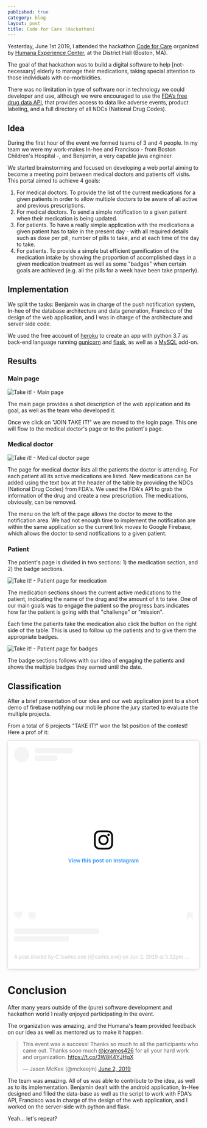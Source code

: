 ```yaml
---
published: true
category: blog
layout: post
title: Code for Care (Hackathon)
---
```


Yesterday, June 1st 2019, I attended the hackathon [Code for Care](https://www.eventbrite.com/e/code-for-care-registration-61114962498#) organized by [Humana Experience Center](https://www.humana.io/), at the District Hall (Boston, MA).

The goal of that hackathon was to build a digital software to help [not-necessary] elderly to manage their medications, taking special attention to those individuals with co-morbidities.

There was no limitation in type of software nor in technology we could developer and use, although we were encouraged to use the [FDA’s free drug data API](https://open.fda.gov/apis/authentication/), that provides access to data like adverse events, product labeling, and a full directory of all NDCs (National Drug Codes).

## Idea

During the first hour of the event we formed teams of 3 and 4 people. In my team we were my work-makes In-hee and Francisco - from Boston Children's Hospital -, and Benjamin, a very capable java engineer.

We started brainstorming and focused on developing a web portal aiming to become a meeting point between medical doctors and patients off visits. This portal aimed to achieve 4 goals:

  1. For medical doctors. To provide the list of the current medications for a given patients in order to allow multiple doctors to be aware of all active and previous prescriptions.
  2. For medical doctors. To send a simple notification to a given patient when their medication is being updated.
  3. For patients. To have a really simple application with the medications a given patient has to take in the present day - with all required details such as dose per pill, number of pills to take, and at each time of the day to take.
  4. For patients. To provide a simple but efficient gamification of the medication intake by showing the proportion of accomplished days in a given medication treatment as well as some "badges" when certain goals are achieved (e.g. all the pills for a week have been take properly).

## Implementation

We split the tasks: Benjamin was in charge of the push notification system, In-hee of the database architecture and data generation, Francisco of the design of the web application, and I was in charge of the architecture and server side code.

We used the free account of [heroku](https://www.heroku.com/) to create an app with python 3.7 as back-end language running [gunicorn](https://gunicorn.org/) and [flask](http://flask.pocoo.org/), as well as a [MySQL](https://www.mysql.com/) add-on.

## Results

### Main page

![Take it! - Main page]({{baseurl}}/assets/code-4-care-01.png)

The main page provides a shot description of the web application and its goal, as well as the team who developed it.

Once we click on "JOIN TAKE IT!" we are moved to the login page. This one will flow to the medical doctor's page or to the patient's page.

### Medical doctor

![Take it! - Medical doctor page]({{baseurl}}/assets/code-4-care-02.png)

The page for medical doctor lists all the patients the doctor is attending. For each patient all its active medications are listed. New medications can be added using the text box at the header of the table by providing the NDCs (National Drug Codes) from FDA's. We used the FDA's API to grab the information of the drug and create a new prescription. The medications, obviously, can be removed.

The menu on the left of the page allows the doctor to move to the notification area. We had not enough time to implement the notification are within the same application so the current link moves to Google Firebase, which allows the doctor to send notifications to a given patient.

### Patient

The patient's page is divided in two sections: 1) the medication section, and 2) the badge sections.

![Take it! - Patient page for medication]({{baseurl}}/assets/code-4-care-03.png)

The medication sections shows the current active medications to the patient, indicating the name of the drug and the amount of it to take. One of our main goals was to engage the patient so the progress bars indicates how far the patient is going with that "challenge" or "mission".

Each time the patients take the medication also click the button on the right side of the table. This is used to follow up the patients and to give them the appropriate badges.

![Take it! - Patient page for badges]({{baseurl}}/assets/code-4-care-04.png)

The badge sections follows with our idea of engaging the patients and shows the multiple badges they earned until the date.

## Classification

After a brief presentation of our idea and our web application joint to a short demo of firebase notifying our mobile phone the jury started to evaluate the multiple projects.

From a total of 6 projects "TAKE IT!" won the 1st position of the contest! Here a prof of it:

<blockquote class="instagram-media" data-instgrm-permalink="https://www.instagram.com/p/ByOiA-ggNSh/" data-instgrm-version="12" style=" background:#FFF; border:0; border-radius:3px; box-shadow:0 0 1px 0 rgba(0,0,0,0.5),0 1px 10px 0 rgba(0,0,0,0.15); margin: 1px; max-width:540px; min-width:326px; padding:0; width:99.375%; width:-webkit-calc(100% - 2px); width:calc(100% - 2px);"><div style="padding:16px;"> <a href="https://www.instagram.com/p/ByOiA-ggNSh/" style=" background:#FFFFFF; line-height:0; padding:0 0; text-align:center; text-decoration:none; width:100%;" target="_blank"> <div style=" display: flex; flex-direction: row; align-items: center;"> <div style="background-color: #F4F4F4; border-radius: 50%; flex-grow: 0; height: 40px; margin-right: 14px; width: 40px;"></div> <div style="display: flex; flex-direction: column; flex-grow: 1; justify-content: center;"> <div style=" background-color: #F4F4F4; border-radius: 4px; flex-grow: 0; height: 14px; margin-bottom: 6px; width: 100px;"></div> <div style=" background-color: #F4F4F4; border-radius: 4px; flex-grow: 0; height: 14px; width: 60px;"></div></div></div><div style="padding: 19% 0;"></div> <div style="display:block; height:50px; margin:0 auto 12px; width:50px;"><svg width="50px" height="50px" viewBox="0 0 60 60" version="1.1" xmlns="https://www.w3.org/2000/svg" xmlns:xlink="https://www.w3.org/1999/xlink"><g stroke="none" stroke-width="1" fill="none" fill-rule="evenodd"><g transform="translate(-511.000000, -20.000000)" fill="#000000"><g><path d="M556.869,30.41 C554.814,30.41 553.148,32.076 553.148,34.131 C553.148,36.186 554.814,37.852 556.869,37.852 C558.924,37.852 560.59,36.186 560.59,34.131 C560.59,32.076 558.924,30.41 556.869,30.41 M541,60.657 C535.114,60.657 530.342,55.887 530.342,50 C530.342,44.114 535.114,39.342 541,39.342 C546.887,39.342 551.658,44.114 551.658,50 C551.658,55.887 546.887,60.657 541,60.657 M541,33.886 C532.1,33.886 524.886,41.1 524.886,50 C524.886,58.899 532.1,66.113 541,66.113 C549.9,66.113 557.115,58.899 557.115,50 C557.115,41.1 549.9,33.886 541,33.886 M565.378,62.101 C565.244,65.022 564.756,66.606 564.346,67.663 C563.803,69.06 563.154,70.057 562.106,71.106 C561.058,72.155 560.06,72.803 558.662,73.347 C557.607,73.757 556.021,74.244 553.102,74.378 C549.944,74.521 548.997,74.552 541,74.552 C533.003,74.552 532.056,74.521 528.898,74.378 C525.979,74.244 524.393,73.757 523.338,73.347 C521.94,72.803 520.942,72.155 519.894,71.106 C518.846,70.057 518.197,69.06 517.654,67.663 C517.244,66.606 516.755,65.022 516.623,62.101 C516.479,58.943 516.448,57.996 516.448,50 C516.448,42.003 516.479,41.056 516.623,37.899 C516.755,34.978 517.244,33.391 517.654,32.338 C518.197,30.938 518.846,29.942 519.894,28.894 C520.942,27.846 521.94,27.196 523.338,26.654 C524.393,26.244 525.979,25.756 528.898,25.623 C532.057,25.479 533.004,25.448 541,25.448 C548.997,25.448 549.943,25.479 553.102,25.623 C556.021,25.756 557.607,26.244 558.662,26.654 C560.06,27.196 561.058,27.846 562.106,28.894 C563.154,29.942 563.803,30.938 564.346,32.338 C564.756,33.391 565.244,34.978 565.378,37.899 C565.522,41.056 565.552,42.003 565.552,50 C565.552,57.996 565.522,58.943 565.378,62.101 M570.82,37.631 C570.674,34.438 570.167,32.258 569.425,30.349 C568.659,28.377 567.633,26.702 565.965,25.035 C564.297,23.368 562.623,22.342 560.652,21.575 C558.743,20.834 556.562,20.326 553.369,20.18 C550.169,20.033 549.148,20 541,20 C532.853,20 531.831,20.033 528.631,20.18 C525.438,20.326 523.257,20.834 521.349,21.575 C519.376,22.342 517.703,23.368 516.035,25.035 C514.368,26.702 513.342,28.377 512.574,30.349 C511.834,32.258 511.326,34.438 511.181,37.631 C511.035,40.831 511,41.851 511,50 C511,58.147 511.035,59.17 511.181,62.369 C511.326,65.562 511.834,67.743 512.574,69.651 C513.342,71.625 514.368,73.296 516.035,74.965 C517.703,76.634 519.376,77.658 521.349,78.425 C523.257,79.167 525.438,79.673 528.631,79.82 C531.831,79.965 532.853,80.001 541,80.001 C549.148,80.001 550.169,79.965 553.369,79.82 C556.562,79.673 558.743,79.167 560.652,78.425 C562.623,77.658 564.297,76.634 565.965,74.965 C567.633,73.296 568.659,71.625 569.425,69.651 C570.167,67.743 570.674,65.562 570.82,62.369 C570.966,59.17 571,58.147 571,50 C571,41.851 570.966,40.831 570.82,37.631"></path></g></g></g></svg></div><div style="padding-top: 8px;"> <div style=" color:#3897f0; font-family:Arial,sans-serif; font-size:14px; font-style:normal; font-weight:550; line-height:18px;"> View this post on Instagram</div></div><div style="padding: 12.5% 0;"></div> <div style="display: flex; flex-direction: row; margin-bottom: 14px; align-items: center;"><div> <div style="background-color: #F4F4F4; border-radius: 50%; height: 12.5px; width: 12.5px; transform: translateX(0px) translateY(7px);"></div> <div style="background-color: #F4F4F4; height: 12.5px; transform: rotate(-45deg) translateX(3px) translateY(1px); width: 12.5px; flex-grow: 0; margin-right: 14px; margin-left: 2px;"></div> <div style="background-color: #F4F4F4; border-radius: 50%; height: 12.5px; width: 12.5px; transform: translateX(9px) translateY(-18px);"></div></div><div style="margin-left: 8px;"> <div style=" background-color: #F4F4F4; border-radius: 50%; flex-grow: 0; height: 20px; width: 20px;"></div> <div style=" width: 0; height: 0; border-top: 2px solid transparent; border-left: 6px solid #f4f4f4; border-bottom: 2px solid transparent; transform: translateX(16px) translateY(-4px) rotate(30deg)"></div></div><div style="margin-left: auto;"> <div style=" width: 0px; border-top: 8px solid #F4F4F4; border-right: 8px solid transparent; transform: translateY(16px);"></div> <div style=" background-color: #F4F4F4; flex-grow: 0; height: 12px; width: 16px; transform: translateY(-4px);"></div> <div style=" width: 0; height: 0; border-top: 8px solid #F4F4F4; border-left: 8px solid transparent; transform: translateY(-4px) translateX(8px);"></div></div></div> <div style="display: flex; flex-direction: column; flex-grow: 1; justify-content: center; margin-bottom: 24px;"> <div style=" background-color: #F4F4F4; border-radius: 4px; flex-grow: 0; height: 14px; margin-bottom: 6px; width: 224px;"></div> <div style=" background-color: #F4F4F4; border-radius: 4px; flex-grow: 0; height: 14px; width: 144px;"></div></div></a><p style=" color:#c9c8cd; font-family:Arial,sans-serif; font-size:14px; line-height:17px; margin-bottom:0; margin-top:8px; overflow:hidden; padding:8px 0 7px; text-align:center; text-overflow:ellipsis; white-space:nowrap;"><a href="https://www.instagram.com/p/ByOiA-ggNSh/" style=" color:#c9c8cd; font-family:Arial,sans-serif; font-size:14px; font-style:normal; font-weight:normal; line-height:17px; text-decoration:none;" target="_blank">A post shared by C:\carles.exe (@carles.exe)</a> on <time style=" font-family:Arial,sans-serif; font-size:14px; line-height:17px;" datetime="2019-06-03T00:12:33+00:00">Jun 2, 2019 at 5:12pm PDT</time></p></div></blockquote> <script async src="//www.instagram.com/embed.js"></script>

# Conclusion

After many years outside of the (pure) software development and hackathon world I really enjoyed participating in the event.

The organization was amazing, and the Humana's team provided feedback on our idea as well as mentored us to make it happen.

<blockquote class="twitter-tweet" data-lang="en"><p lang="en" dir="ltr">This event was a success! Thanks so much to all the participants who came out. Thanks sooo much <a href="https://twitter.com/jcramos426?ref_src=twsrc%5Etfw">@jcramos426</a> for all your hard work and organization. <a href="https://t.co/3W8K4YJHgX">https://t.co/3W8K4YJHgX</a></p>&mdash; Jason McKee (@mckeejm) <a href="https://twitter.com/mckeejm/status/1135312049754517504?ref_src=twsrc%5Etfw">June 2, 2019</a></blockquote>
<script async src="https://platform.twitter.com/widgets.js" charset="utf-8"></script>


The team was amazing. All of us was able to contribute to the idea, as well as to its implementation. Benjamin dealt with the android application, In-Hee designed and filled the data-base as well as the script to work with FDA's API, Francisco was in charge of the design of the web application, and I worked on the server-side with python and flask.

Yeah... let's repeat?


